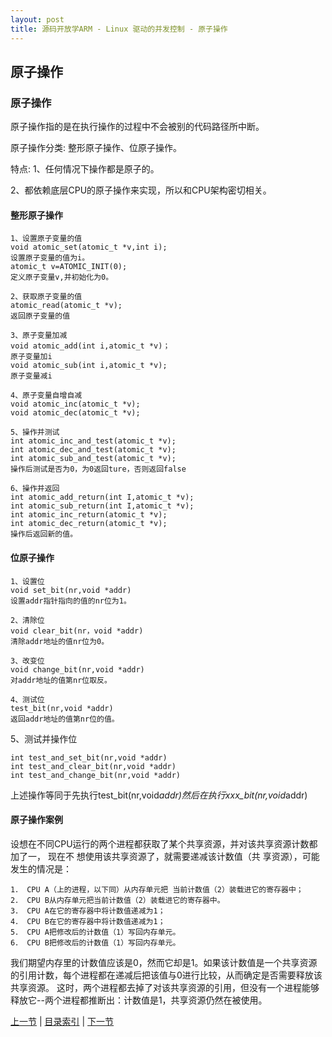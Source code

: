 ```yaml
---
layout: post
title: 源码开放学ARM - Linux 驱动的并发控制 - 原子操作
---
```


## 原子操作

### 原子操作
原子操作指的是在执行操作的过程中不会被别的代码路径所中断。

原子操作分类:  整形原子操作、位原子操作。

特点:
1、任何情况下操作都是原子的。

2、都依赖底层CPU的原子操作来实现，所以和CPU架构密切相关。

#### 整形原子操作
	1、设置原子变量的值
	void atomic_set(atomic_t *v,int i);
	设置原子变量的值为i。
	atomic_t v=ATOMIC_INIT(0);
	定义原子变量v,并初始化为0。

	2、获取原子变量的值
	atomic_read(atomic_t *v);
	返回原子变量的值
	
	3、原子变量加减
	void atomic_add(int i,atomic_t *v)；
	原子变量加i
	void atomic_sub(int i,atomic_t *v);
	原子变量减i

	4、原子变量自增自减
	void atomic_inc(atomic_t *v);
	void atomic_dec(atomic_t *v);

	5、操作并测试
	int atomic_inc_and_test(atomic_t *v);
	int atomic_dec_and_test(atomic_t *v);
	int atomic_sub_and_test(atomic_t *v);
	操作后测试是否为0，为0返回ture，否则返回false

	6、操作并返回
	int atomic_add_return(int I,atomic_t *v);
	int atomic_sub_return(int I,atomic_t *v);
	int atomic_inc_return(atomic_t *v);
	int atomic_dec_return(atomic_t *v);
	操作后返回新的值。

#### 位原子操作

	1、设置位
	void set_bit(nr,void *addr)
	设置addr指针指向的值的nr位为1。
	
	2、清除位
	void clear_bit(nr，void *addr)
	清除addr地址的值nr位为0。
	
	3、改变位
	void change_bit(nr,void *addr)
	对addr地址的值第nr位取反。
	
	4、测试位
	test_bit(nr,void *addr)
	返回addr地址的值第nr位的值。

5、测试并操作位

	int test_and_set_bit(nr,void *addr)
	int test_and_clear_bit(nr,void *addr)
	int test_and_change_bit(nr,void *addr)

上述操作等同于先执行test_bit(nr,void*addr)然后在执行xxx_bit(nr,void*addr)

#### 原子操作案例
设想在不同CPU运行的两个进程都获取了某个共享资源，并对该共享资源计数都加了一，
现在不 想使用该共享资源了，就需要递减该计数值（共 享资源），可能发生的情况是： 

	1． CPU A（上的进程，以下同）从内存单元把 当前计数值（2）装载进它的寄存器中； 
	2． CPU B从内存单元把当前计数值（2）装载进它的寄存器中。 
	3． CPU A在它的寄存器中将计数值递减为1； 
	4． CPU B在它的寄存器中将计数值递减为1； 
	5． CPU A把修改后的计数值（1）写回内存单元。 
	6． CPU B把修改后的计数值（1）写回内存单元。
	
我们期望内存里的计数值应该是0，然而它却是1。如果该计数值是一个共享资源的引用计数，每个进程都在递减后把该值与0进行比较，从而确定是否需要释放该共享资源。
这时，两个进程都去掉了对该共享资源的引用，但没有一个进程能够释放它--两个进程都推断出：计数值是1，共享资源仍然在被使用。


[上一节](chp105-2.html)  |  [目录索引](../index.html)  |  [下一节](chp105-4.html)
